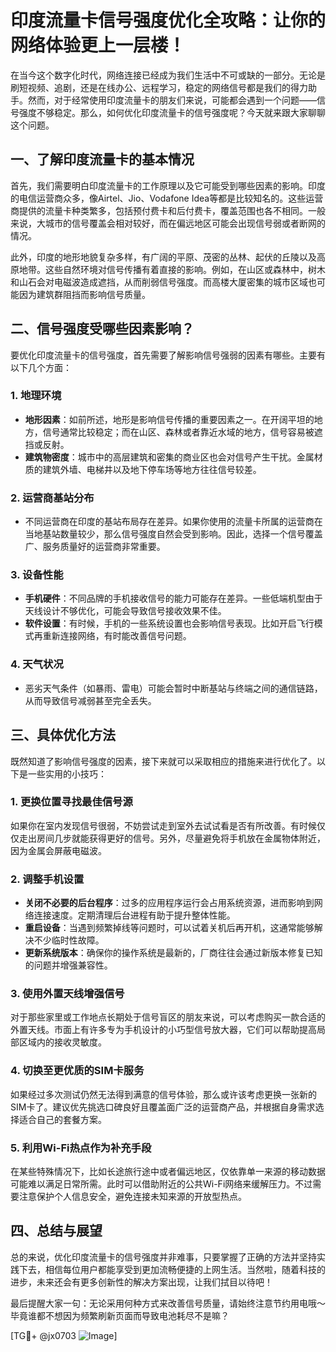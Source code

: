 # 印度流量卡信号强度优化全攻略：让你的网络体验更上一层楼！

在当今这个数字化时代，网络连接已经成为我们生活中不可或缺的一部分。无论是刷短视频、追剧，还是在线办公、远程学习，稳定的网络信号都是我们的得力助手。然而，对于经常使用印度流量卡的朋友们来说，可能都会遇到一个问题——信号强度不够稳定。那么，如何优化印度流量卡的信号强度呢？今天就来跟大家聊聊这个问题。

## 一、了解印度流量卡的基本情况

首先，我们需要明白印度流量卡的工作原理以及它可能受到哪些因素的影响。印度的电信运营商众多，像Airtel、Jio、Vodafone Idea等都是比较知名的。这些运营商提供的流量卡种类繁多，包括预付费卡和后付费卡，覆盖范围也各不相同。一般来说，大城市的信号覆盖会相对较好，而在偏远地区可能会出现信号弱或者断网的情况。

此外，印度的地形地貌复杂多样，有广阔的平原、茂密的丛林、起伏的丘陵以及高原地带。这些自然环境对信号传播有着直接的影响。例如，在山区或森林中，树木和山石会对电磁波造成遮挡，从而削弱信号强度。而高楼大厦密集的城市区域也可能因为建筑群阻挡而影响信号质量。

## 二、信号强度受哪些因素影响？

要优化印度流量卡的信号强度，首先需要了解影响信号强弱的因素有哪些。主要有以下几个方面：

### 1. **地理环境**
   - **地形因素**：如前所述，地形是影响信号传播的重要因素之一。在开阔平坦的地方，信号通常比较稳定；而在山区、森林或者靠近水域的地方，信号容易被遮挡或反射。
   - **建筑物密度**：城市中的高层建筑和密集的商业区也会对信号产生干扰。金属材质的建筑外墙、电梯井以及地下停车场等地方往往信号较差。

### 2. **运营商基站分布**
   - 不同运营商在印度的基站布局存在差异。如果你使用的流量卡所属的运营商在当地基站数量较少，那么信号强度自然会受到影响。因此，选择一个信号覆盖广、服务质量好的运营商非常重要。

### 3. **设备性能**
   - **手机硬件**：不同品牌的手机接收信号的能力可能存在差异。一些低端机型由于天线设计不够优化，可能会导致信号接收效果不佳。
   - **软件设置**：有时候，手机的一些系统设置也会影响信号表现。比如开启飞行模式再重新连接网络，有时能改善信号问题。

### 4. **天气状况**
   - 恶劣天气条件（如暴雨、雷电）可能会暂时中断基站与终端之间的通信链路，从而导致信号减弱甚至完全丢失。

## 三、具体优化方法

既然知道了影响信号强度的因素，接下来就可以采取相应的措施来进行优化了。以下是一些实用的小技巧：

### 1. **更换位置寻找最佳信号源**
   如果你在室内发现信号很弱，不妨尝试走到室外去试试看是否有所改善。有时候仅仅走出房间几步就能获得更好的信号。另外，尽量避免将手机放在金属物体附近，因为金属会屏蔽电磁波。

### 2. **调整手机设置**
   - **关闭不必要的后台程序**：过多的应用程序运行会占用系统资源，进而影响到网络连接速度。定期清理后台进程有助于提升整体性能。
   - **重启设备**：当遇到频繁掉线等问题时，可以试着关机后再开机，这通常能够解决不少临时性故障。
   - **更新系统版本**：确保你的操作系统是最新的，厂商往往会通过新版本修复已知的问题并增强兼容性。

### 3. **使用外置天线增强信号**
   对于那些家里或工作地点长期处于信号盲区的朋友来说，可以考虑购买一款合适的外置天线。市面上有许多专为手机设计的小巧型信号放大器，它们可以帮助提高局部区域内的接收灵敏度。

### 4. **切换至更优质的SIM卡服务**
   如果经过多次测试仍然无法得到满意的信号体验，那么或许该考虑更换一张新的SIM卡了。建议优先挑选口碑良好且覆盖面广泛的运营商产品，并根据自身需求选择适合自己的套餐方案。

### 5. **利用Wi-Fi热点作为补充手段**
   在某些特殊情况下，比如长途旅行途中或者偏远地区，仅依靠单一来源的移动数据可能难以满足日常所需。此时可以借助附近的公共Wi-Fi网络来缓解压力。不过需要注意保护个人信息安全，避免连接未知来源的开放型热点。

## 四、总结与展望

总的来说，优化印度流量卡的信号强度并非难事，只要掌握了正确的方法并坚持实践下去，相信每位用户都能享受到更加流畅便捷的上网生活。当然啦，随着科技的进步，未来还会有更多创新性的解决方案出现，让我们拭目以待吧！

最后提醒大家一句：无论采用何种方式来改善信号质量，请始终注意节约用电哦～毕竟谁都不想因为频繁刷新页面而导致电池耗尽不是嘛？

[TG💪+ @jx0703 ![Image](https://github.com/user-attachments/assets/dbca1d08-cadb-493c-b0ec-ad6f7a83f270)]